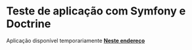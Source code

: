 Teste de aplicação com Symfony e Doctrine
===========================================


 Aplicação disponível temporariamente [**Neste endereço**][1]

[1]:  http://teste.symfony.horizonnew.com.br/
